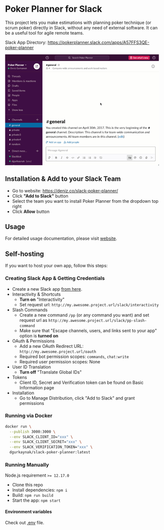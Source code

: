 # Poker Planner for Slack

This project lets you make estimations with planning poker technique (or scrum poker) directly in Slack, without any need of external software.
It can be a useful tool for agile remote teams.

Slack App Directory: https://pokerplanner.slack.com/apps/A57FFS3QE-poker-planner

[![Demonstration](./assets/demo.gif)](https://deniz.co/slack-poker-planner/)

## Installation & Add to your Slack Team

- Go to website: https://deniz.co/slack-poker-planner/
- Click **"Add to Slack"** button
- Select the team you want to install Poker Planner from the dropdown top right
- Click **Allow** button

## Usage

For detailed usage documentation, please visit [website](https://deniz.co/slack-poker-planner/#usage).

## Self-hosting

If you want to host your own app, follow this steps:

### Creating Slack App & Getting Credentials

- Create a new Slack app [from here](https://api.slack.com/apps).
- Interactivity & Shortcuts
  - **Turn on** "Interactivity"
  - Set request url: `http://my.awesome.project.url/slack/interactivity`
- Slash Commands
  - Create a new command `/pp` (or any command you want) and set request url as `http://my.awesome.project.url/slack/pp-slash-command`
  - Make sure that "Escape channels, users, and links sent to your app" option is **turned on**
- OAuth & Permissions
  - Add a new OAuth Redirect URL: `http://my.awesome.project.url/oauth`
  - Required bot permission scopes: `commands`, `chat:write`
  - Required user permission scopes: None
- User ID Translation
  - **Turn off** "Translate Global IDs"
- Tokens
  - Client ID, Secret and Verification token can be found on Basic Information page
- Installation
  - Go to Manage Distribution, click "Add to Slack" and grant permissions

### Running via Docker

```sh
docker run \
  --publish 3000:3000 \
  --env SLACK_CLIENT_ID="xxx" \
  --env SLACK_CLIENT_SECRET="xxx" \
  --env SLACK_VERIFICATION_TOKEN="xxx" \
  dgurkaynak/slack-poker-planner:latest
```

### Running Manually

Node.js requirement `>= 12.17.0`

- Clone this repo
- Install dependencies: `npm i`
- Build: `npm run build`
- Start the app: `npm start`

#### Environment variables

Check out [.env](https://github.com/dgurkaynak/slack-poker-planner/blob/master/.env) file.

